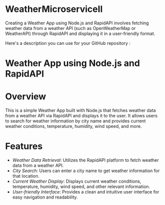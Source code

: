 # WeatherMicroserviceII

Creating a Weather App using Node.js and RapidAPI involves fetching weather data from a weather API (such as OpenWeatherMap or WeatherAPI) through RapidAPI and displaying it in a user-friendly format. 

Here's a description you can use for your GitHub repository : 

# Weather App using Node.js and RapidAPI

# Overview 
This is a simple Weather App built with Node.js that fetches weather data from a weather API via RapidAPI and displays it to the user. It allows users to search for weather information by city name and provides current weather conditions, temperature, humidity, wind speed, and more.
# Features

- *Weather Data Retrieval*: Utilizes the RapidAPI platform to fetch weather data from a weather API.
- *City Search*: Users can enter a city name to get weather information for that location.
- *Current Weather Display*: Displays current weather conditions, temperature, humidity, wind speed, and other relevant information.
- *User-friendly Interface*: Provides a clean and intuitive user interface for easy navigation and readability.
